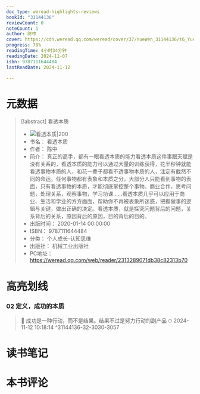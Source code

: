 ```yaml
---
doc_type: weread-highlights-reviews
bookId: "31144136"
reviewCount: 0
noteCount: 1
author: 陈中
cover: https://cdn.weread.qq.com/weread/cover/37/YueWen_31144136/t6_YueWen_31144136.jpg
progress: 78%
readingTime: 4小时34分钟
readingDate: 2024-11-07
isbn: 9787111644484
lastReadDate: 2024-11-12

---
```

# 元数据
> [!abstract] 看透本质
> - ![ 看透本质|200](https://cdn.weread.qq.com/weread/cover/37/YueWen_31144136/t6_YueWen_31144136.jpg)
> - 书名： 看透本质
> - 作者： 陈中
> - 简介： 真正的高手，都有一眼看透本质的能力看透本质这件事跟天赋是没有关系的，看透本质的能力可以通过大量的训练获得，花半秒钟就能看透事物本质的人，和花一辈子都看不透事物本质的人，注定有截然不同的命运。任何事物都有表象和本质之分，大部分人只能看到事物的表面，只有看透事物的本质，才能彻底掌控整个事物。商业合作，思考问题，处理关系，观察事物，学习功课……看透本质几乎可以应用于商业、生活和学业的方方面面，帮助你不再被表象所迷惑，把握做事的逻辑与关键，做出正确的决定。看透本质，就是探究问题背后的问题，关系背后的关系，原因背后的原因，目的背后的目的。
> - 出版时间： 2020-01-14 00:00:00
> - ISBN： 9787111644484
> - 分类： 个人成长-认知思维
> - 出版社： 机械工业出版社
> - PC地址：https://weread.qq.com/web/reader/2313289071db38c82313b70

# 高亮划线

### 02 定义，成功的本质

> 📌 成功是一种行动，而不是结果。结果不过是努力行动的副产品 
> ⏱ 2024-11-12 10:18:14 ^31144136-32-3030-3057

# 读书笔记

# 本书评论

